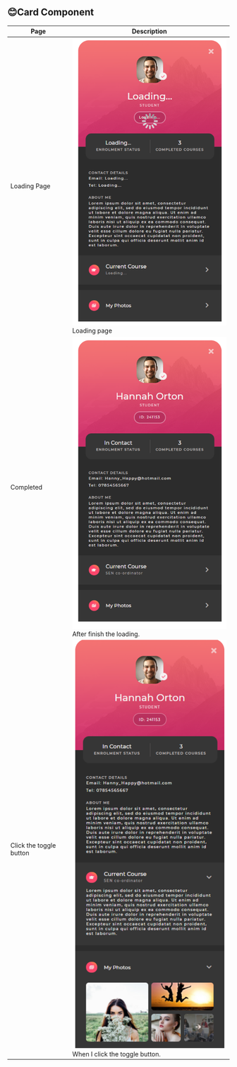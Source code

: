 ## 😊Card Component

| Page                    | Description                                                                  |
| ----------------------- | ---------------------------------------------------------------------------- |
| Loading Page            | ![Loading page](readme_img/loading_image.png)<br>Loading page                |
| Completed               | ![Main page](readme_img/complete_image.png)<br>After finish the loading.     |
| Click the toggle button | ![Main page](readme_img/toggle_image.png)<br>When I click the toggle button. |
